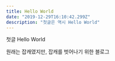 ```yaml
---
title: Hello World
date: "2019-12-29T16:10:42.299Z"
description: "첫글은 역시 Hello World"
---
```

첫글 Hello World

원래는 잡캐였지만, 잡캐를 벗어나기 위한 블로그